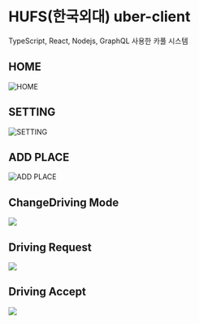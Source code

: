 # HUFS(한국외대) uber-client
TypeScript, React, Nodejs, GraphQL 사용한 카풀 시스템
## HOME
![HOME](demo/Home.gif)
## SETTING
![SETTING](demo/Setting.gif)
## ADD PLACE
![ADD PLACE](demo/AddPlace.gif)
## ChangeDriving Mode
![](demo/CangeDriving.gif)
## Driving Request
![](demo/Request.gif)
## Driving Accept
![](demo/Accept.gif)